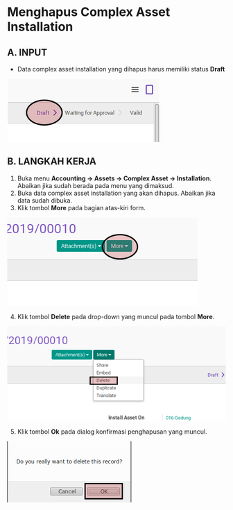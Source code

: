 # Menghapus Complex Asset Installation

## A. INPUT

* Data complex asset installation yang dihapus harus memiliki status **Draft**

![](../../img/complex-asset-installation/status-draft.png)

## B. LANGKAH KERJA

1. Buka menu **Accounting -> Assets -> Complex Asset -> Installation**. Abaikan jika sudah berada pada menu yang dimaksud.
2. Buka data complex asset installation yang akan dihapus. Abaikan jika data sudah dibuka.
3. Klik tombol **More** pada bagian atas-kiri form.

![](../../img/complex-asset-installation/tombol-more.png)

4. Klik tombol **Delete** pada drop-down yang muncul pada tombol **More**.

![](../../img/complex-asset-installation/tombol-hapus-form.png)

5. Klik tombol **Ok** pada dialog konfirmasi penghapusan yang muncul.

![](../../img/complex-asset-installation/tombol-ok-hapus.png)
